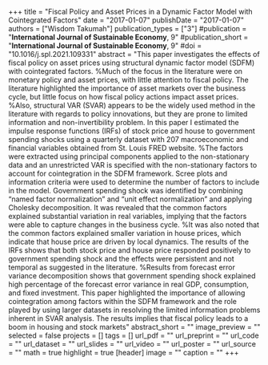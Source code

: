 +++
title = "Fiscal Policy and Asset Prices in a Dynamic Factor Model
with Cointegrated Factors"
date = "2017-01-07"
publishDate = "2017-01-07"
authors = ["Wisdom Takumah"]
publication_types = ["3"]
#publication = "**International Journal of Sustainable Economy**, 9"
#publication_short = "**International Journal of Sustainable Economy**, 9"
#doi = "10.1016/j.spl.2021.109331"
abstract = "This paper investigates the effects of fiscal policy on asset prices using structural dynamic factor model (SDFM) with cointegrated factors. %Much of the focus in the literature were on monetary policy and asset prices, with little attention to fiscal policy. The literature highlighted the importance of asset markets over the business cycle, but little focus on how fiscal policy actions impact asset prices.  %Also, structural VAR (SVAR) appears to be the widely used method in the literature with regards to policy innovations, but they are prone to limited information and non-invertibility problem. In this paper I estimated the impulse response functions (IRFs) of stock price and house to government spending shocks using a quarterly dataset with 207 macroeconomic and financial variables obtained from St. Louis FRED website. %The factors were extracted using principal components applied to the non-stationary data and an unrestricted VAR is specified with the non-stationary factors to account for cointegration in the SDFM framework. Scree plots and information criteria were used to determine the number of factors to include in the model. Government spending shock was identified by combining “named factor normalization” and “unit effect normalization” and applying Cholesky decomposition. It was revealed that the common factors explained substantial variation in real variables, implying that the factors were able to capture changes in the business cycle. %It was also noted that the common factors explained smaller variation in house prices, which indicate that house price are driven by local dynamics. The results of the IRFs shows that both stock price and house price responded positively to government spending shock and the effects were persistent and not temporal as suggested in the literature. %Results from forecast error variance decomposition shows that government spending shock explained high percentage of the forecast error variance in real GDP, consumption, and fixed investment. This paper highlighted the importance of allowing cointegration among factors within the SDFM framework and the role played by using larger datasets in resolving the limited information problems inherent in SVAR analysis. The results implies that fiscal policy leads to a boom in housing and stock markets"
abstract_short = ""
image_preview = ""
selected = false
projects = []
tags = []
url_pdf = ""
url_preprint = ""
url_code = ""
url_dataset = ""
url_slides = ""
url_video = ""
url_poster = ""
url_source = ""
math = true
highlight = true
[header]
image = ""
caption = ""
+++

